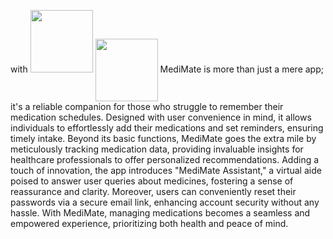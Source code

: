 with <img src="https://github.com/yashwanths814/MediMate/assets/123622523/2a1bdebc-416d-408f-a938-9f274a81e2d8" width="100" height="100">
<img align="center" width="100" height="100" src="https://github.com/yashwanths814/MediMate/assets/123622523/2a1bdebc-416d-408f-a938-9f274a81e2d8">
MediMate is more than just a mere app; it's a reliable companion for those who struggle to remember their medication schedules. Designed with user convenience in mind, it allows individuals to effortlessly add their medications and set reminders, ensuring timely intake. Beyond its basic functions, MediMate goes the extra mile by meticulously tracking medication data, providing invaluable insights for healthcare professionals to offer personalized recommendations. Adding a touch of innovation, the app introduces "MediMate Assistant," a virtual aide poised to answer user queries about medicines, fostering a sense of reassurance and clarity. Moreover, users can conveniently reset their passwords via a secure email link, enhancing account security without any hassle. With MediMate, managing medications becomes a seamless and empowered experience, prioritizing both health and peace of mind.




